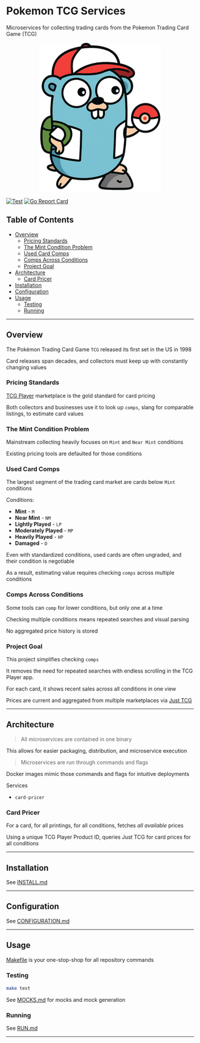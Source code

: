 # Pokemon TCG Services

Microservices for collecting trading cards from the Pokemon Trading Card Game (TCG)

<div align="center">
  <img src="assets/logo.png" alt="My mascot" height="400"/>
</div>

[![Test](https://github.com/ianhecker/pokemon-tcg-services/actions/workflows/test.yml/badge.svg)](https://github.com/ianhecker/pokemon-tcg-services/actions/workflows/test.yml)
[![Go Report Card](https://goreportcard.com/badge/github.com/ianhecker/pokemon-tcg-services)](https://goreportcard.com/report/github.com/ianhecker/pokemon-tcg-services)


## Table of Contents
- [Overview](#overview)
    - [Pricing Standards](#pricing-standards)
    - [The Mint Condition Problem](#the-mint-condition-problem)
    - [Used Card Comps](#used-card-comps)
    - [Comps Across Conditions](#comps-across-conditions)
    - [Project Goal](#project-goal)
- [Architecture](#architecture)
    - [Card Pricer](#card-pricer)
- [Installation](#installation)
- [Configuration](#configuration)
- [Usage](#usage)
    - [Testing](#testing)
    - [Running](#running)

---

## Overview

The Pokémon Trading Card Game `TCG` released its first set in the US in 1998

Card releases span decades, and collectors must keep up with constantly changing
values

### Pricing Standards

[TCG Player](https://www.tcgplayer.com/) marketplace is the gold standard
for card pricing

Both collectors and businesses use it to look up `comps`, slang for comparable
listings, to estimate card values

### The Mint Condition Problem

Mainstream collecting heavily focuses on `Mint` and `Near Mint` conditions

Existing pricing tools are defaulted for those conditions

### Used Card Comps

The largest segment of the trading card market are cards below `Mint` conditions

Conditions:
- **Mint** - `M`
- **Near Mint** - `NM`
- **Lightly Played** - `LP`
- **Moderately Played** - `MP`
- **Heavily Played** - `HP`
- **Damaged** - `D`

Even with standardized conditions, used cards are often ungraded, and their
condition is negotiable

As a result, estimating value requires checking `comps` across multiple
conditions

### Comps Across Conditions

Some tools can `comp` for lower conditions, but only one at a time

Checking multiple conditions means repeated searches and visual parsing

No aggregated price history is stored

### Project Goal

This project simplifies checking `comps`

It removes the need for repeated searches with endless scrolling in the
TCG Player app.

For each card, it shows recent sales across all conditions in one view

Prices are current and aggregated from multiple marketplaces via
[Just TCG](https://justtcg.com/)

---

## Architecture

> All microservices are contained in one binary

This allows for easier packaging, distribution, and microservice execution

> Microservices are run through commands and flags

Docker images mimic those commands and flags for intuitive deployments

Services
- `card-pricer`

### Card Pricer

For a card, for all printings, for all conditions, fetches *all available* prices

Using a unique TCG Player Product ID, queries Just TCG for card prices for all
conditions

---

## Installation

See [INSTALL.md](./docs/INSTALL.md)

---

## Configuration

See [CONFIGURATION.md](./docs/CONFIGURATION.md)

---

## Usage

[Makefile](./Makefile) is your one-stop-shop for all repository commands

### Testing

```bash
make test
```

See [MOCKS.md](./docs/MOCKS.md) for mocks and mock generation

### Running

See [RUN.md](./docs/RUN.md)

---